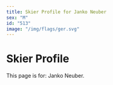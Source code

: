 ```yaml
---
title: Skier Profile for Janko Neuber
sex: "M"
id: "513"
image: "/img/flags/ger.svg" 
---
```


# Skier Profile

This page is for: Janko Neuber.
    
